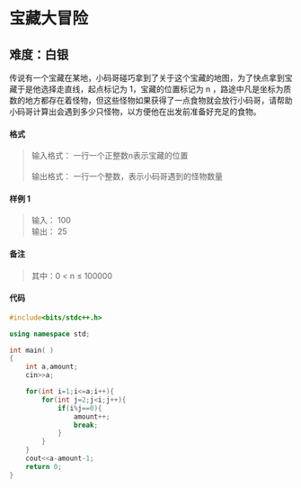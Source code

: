 # 宝藏大冒险
## 难度：白银

传说有一个宝藏在某地，小码哥碰巧拿到了关于这个宝藏的地图，为了快点拿到宝藏于是他选择走直线，起点标记为 1，宝藏的位置标记为 n ，路途中凡是坐标为质数的地方都存在着怪物，但这些怪物如果获得了一点食物就会放行小码哥，请帮助小码哥计算出会遇到多少只怪物，以方便他在出发前准备好充足的食物。

#### 格式
>输入格式：
一行一个正整数n表示宝藏的位置<br>
<br>输出格式：
一行一个整数，表示小码哥遇到的怪物数量

#### 样例 1
>输入：
100<br>
输出：
25

#### 备注
>其中：0 < n ≤ 100000

#### 代码
```C++
#include<bits/stdc++.h> 

using namespace std;

int main( )
{
    int a,amount;
    cin>>a;

    for(int i=1;i<=a;i++){
        for(int j=2;j<i;j++){
            if(i%j==0){
                amount++;
                break;
            }
        }
    }
    cout<<a-amount-1;
    return 0;
}
```